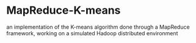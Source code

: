 # MapReduce-K-means
an implementation of the K-means algorithm done through a MapReduce framework, working on a simulated Hadoop distributed environment
